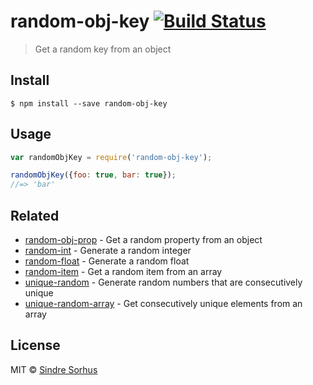# random-obj-key [![Build Status](https://travis-ci.org/sindresorhus/random-obj-key.svg?branch=master)](https://travis-ci.org/sindresorhus/random-obj-key)

> Get a random key from an object


## Install

```
$ npm install --save random-obj-key
```


## Usage

```js
var randomObjKey = require('random-obj-key');

randomObjKey({foo: true, bar: true});
//=> 'bar'
```


## Related

- [random-obj-prop](https://github.com/sindresorhus/random-obj-prop) - Get a random property from an object
- [random-int](https://github.com/sindresorhus/random-int) - Generate a random integer
- [random-float](https://github.com/sindresorhus/random-float) - Generate a random float
- [random-item](https://github.com/sindresorhus/random-item) - Get a random item from an array
- [unique-random](https://github.com/sindresorhus/unique-random) - Generate random numbers that are consecutively unique
- [unique-random-array](https://github.com/sindresorhus/unique-random-array) - Get consecutively unique elements from an array


## License

MIT © [Sindre Sorhus](http://sindresorhus.com)
